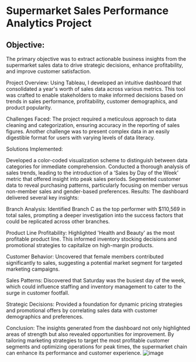 # Supermarket Sales Performance Analytics Project

## Objective:
The primary objective was to extract actionable business insights from the supermarket sales data to drive strategic decisions, enhance profitability, and improve customer satisfaction.

Project Overview:
Using Tableau, I developed an intuitive dashboard that consolidated a year's worth of sales data across various metrics. This tool was crafted to enable stakeholders to make informed decisions based on trends in sales performance, profitability, customer demographics, and product popularity.

Challenges Faced:
The project required a meticulous approach to data cleaning and categorization, ensuring accuracy in the reporting of sales figures. Another challenge was to present complex data in an easily digestible format for users with varying levels of data literacy.

Solutions Implemented:

Developed a color-coded visualization scheme to distinguish between data categories for immediate comprehension.
Conducted a thorough analysis of sales trends, leading to the introduction of a ‘Sales by Day of the Week’ metric that offered insight into peak sales periods.
Segmented customer data to reveal purchasing patterns, particularly focusing on member versus non-member sales and gender-based preferences.
Results:
The dashboard delivered several key insights:

Branch Analysis: Identified Branch C as the top performer with $110,569 in total sales, prompting a deeper investigation into the success factors that could be replicated across other branches.

Product Line Profitability: Highlighted 'Health and Beauty' as the most profitable product line. This informed inventory stocking decisions and promotional strategies to capitalize on high-margin products.

Customer Behavior: Uncovered that female members contributed significantly to sales, suggesting a potential market segment for targeted marketing campaigns.

Sales Patterns: Discovered that Saturday was the busiest day of the week, which could influence staffing and inventory management to cater to the surge in customer footfall.

Strategic Decisions: Provided a foundation for dynamic pricing strategies and promotional offers by correlating sales data with customer demographics and preferences.

Conclusion:
The insights generated from the dashboard not only highlighted areas of strength but also revealed opportunities for improvement. By tailoring marketing strategies to target the most profitable customer segments and optimizing operations for peak times, the supermarket chain can enhance its performance and customer experience.
![image](https://github.com/Tonydum/Supermarket-Sales-Insights/assets/135748491/2d64f677-b45c-47a2-b410-92f2df70cffb)
